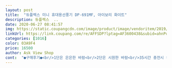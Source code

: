 ```yaml
---
layout: post 
title:  "듀플렉스 미니 휴대용선풍기 DP-691MF, 아이보리 화이트" 
description: 듀플렉스  ..
date: 2020-06-27 08:41:57 
img: https://static.coupangcdn.com/image/product/image/vendoritem/2019/01/11/3659851085/f9022e17-48f9-4c25-8388-7ff882072f88.jpg 
linkUrl: https://link.coupang.com/re/AFFSDP?lptag=AF3600438&subid=ahnPublicAsk&pageKey=88264481&itemId=272732589&vendorItemId=3659851085&traceid=V0-113-3bc3dbd834690937 
categories: [1016] 
color: 03A9F4 
price: 16500 
author: Ask View Shop 
cont:  "●구매후기●<br/>1단은 은은한 바람<br/>2단은 시원한 바람<br/>35시간 충전시 완충되고 케이블 연결상태에서<br/>3단은 완전 쎈바람<br/>kc안전인증 보호회로를 사용 한다네요<br/>가격대비 너무나 맘에 듭니다<br/>가격도 너무 저렴한데 좋은 물건이네요 만족합니다!<br/>고장안나고 오래 썼으면 좋겠어요^^!!<br/>그래도 담부턴 까먹지 말고 빼야겠어요<br/>그래서 충전중에도 깜빡임이 유지<br/>그리고  배터리 용량이 커서 오래가니까<br/>그리고 가장 맘에드는건<br/>그리고 머리카락 끼이는거 조심해야해요ㅋ머리가 길어서 딸려들어가믄 아프고 기계에서 빼내기 힘듬ㅜㅜ<br/>그리고 요 손선풍기는<br/>기존 선풍기들 보다 오래 가네요 아마도 밧데리<br/>넘 편하고 좋아요배터리가 오래간다는거<br/>다음에는 어떤 제품들이 나올지 궁금해지네요ㅎ<br/>되었나봐요<br/>듯한 느낌이 듭니다<br/>또하나반으로 쏘옥 접어서 가방에도 쏘옥 넣으니 가지고 다니도 간단해요<br/>또한 다른 상품과 비교 할수 없는<br/>또한 대용량 배터리라 그런지<br/>로켓배송으로 손선풍기 잘 받았어요<br/>만나면 좋은친구 쿠팡인거 같습니다^^<br/>많이 파셔요<br/>매력 같아요<br/>멀리까지 가네요 전에 사용했던 선풍기는<br/>물어들 보시더라구요 아주 잘 선택한거 같아요<br/>바람이 3단계라는겁니다<br/>바람이 센거에 비해서 소리가 많이 크지는 않네요 더좋은건 3단계로 놓으면 바람이<br/>받아보니 더 맘에 들더라구요<br/>배터리 보호를 위해서 그런다니 일단 안심되네요<br/>베이비 핑크도 이쁘긴하나.<br/>.<br/><br/>베이비핑크<br/>보호회로라는 말에 왠지 보호되는<br/>비상용으로 휴대해 다니는데<br/>빠른배송 또한 감사드립니다<br/>사용할때 배터리 보호를 위해 전원으로 작동하도록 설계되어 있다네요<br/>사용해보고 지인들한테 선물해 드렸는데 다들  바람이 쎄고 시원하다며 너무들 좋아 하셔요^^<br/>새거니까 일단 아껴두고 폰충전기로 충전 중입니다.<br/><br/>색상 이쁘다며 어디서 샀냐고 물어보기까지 하시더라구요ㅎ<br/>색상도 마음에 들고손에 들고 다니기에도 딱이입니다<br/>색상또한 너무나 예뻐요<br/>색상은 3가지색으로<br/>색상이 너무 이쁘네요<br/>선풍기 날개가 3개<br/>소음도 전에 사용헀던 제품들에 비해<br/>소음이라기보다 기계가 돌아가고 있다는 정도의 소리에요<br/>손선풍기인데도 바람이 시원합니다.<br/><br/>시원한 여름 잘보낼것 같습니다.<br/><br/>실용적이고 저렴한게 많아서<br/>아 그리고 기존 핸드폰 충전기로도<br/>아이보리화이트<br/>아주 딱입니다<br/>아직까지는 요선풍기에 내장된 배터리만으로도<br/>어짜피 잘때 쓸거도 아니고 밖에서 쓰면 다른 소음에 가려서 들리지도 않을거 같아요!!!<br/>얼굴에 바짝 대고 있어야 시원했는데<br/>오3단 좋은데소리가 절로 나오네요<br/>오저가인데두 있을건 다있네요<br/>올여름은 요 티파니블루 선풍기와 함께<br/>용량이 다른 제품들 보다도 많아서 그런것 같습니다<br/>이건 직접 사용해 보셔야 아실꺼 같아요<br/>이선풍기 은근 매력적이네요ㅎㅎ<br/>이선풍기는 좀 떨어져서 사용해도 시원하네요<br/>작년에 산것보다 바람도 쎄고 조용해서 좋습니다<br/>잘 배송해주신 덕분에 잘 사용하고 있습니다.<br/>^^<br/>저는 가끔 살짝 더운데 선풍기 켜기는 어중간하여 귀찮을 때면 소파에 앉아서<br/>적극추천해 봅니다^^<br/>전 갠적으로 블루계통을 좋아해서<br/>전에 사용했던 제품들은  가끔 조용한 장소나 지하철에서 사용하면 적잖은 소음때문에<br/>접어서 휴대하기도 간편하고.<br/>.<br/><br/>접이식.<br/>.<br/>세상이 점점 좋아지네요<br/>접이식이라 사용하기 편리하더라구요<br/>접이식휴대용 선풍기 사용해보니<br/>조용한 편이라 아주 좋습니다<br/>주변에서도 선풍기 색상이 이쁘다며 어디서 구매 했는지<br/>주위사람들의 시선을 한몸에 받은적이 있거든요 이제품은 좋았어요<br/>지난번에 모르고 충전을 밤새 해서 걱정 했는데<br/>짜리라 더 시원한것 같습니다<br/>충분하더라구요<br/>충전이 가능하네요물론 구매시 구성품중에 케이블선도 있는데<br/>쿠팡 로켓배송 친절하게도 현관문 앞에 놓고 사진까지 찍어서 문자로 보내셨더라구요<br/>쿠팡 자주 애용해야 겠어요<br/>쿠팡에 올려진 설명서를 쭈욱 읽어보니<br/>쿠팡택배기사님 감사합니다<br/>탁자위에서 컴퓨터 할때.<br/>책상위.<br/>책꽃이에 올려놓고 사용해도 편리합니다.<br/><br/>티파니 블루로 샀어요<br/>티파니블루.<br/>.<br/><br/>파스텔톤의 티파니블루가 이렇게 이쁜줄 몰랐네요 이름도 이쁘네요 티파니블루<br/>평소에 땀을 많이 흘리는 편이라 휴대용 보조 배터리도 늘<br/>하나 더 사서 선물 해야겠어요<br/>해마다 더워지면 살까말까 고민했는데 ㅎㅎ괜한고민 했네요<br/>화장대에 올려놓고 쓰면 편할거같아요 .<br/>요즘 더워져서 가방에도 넣어다닐겸^^<br/>후기도 좋고 요즘 화장할때 더워서ㅜㅜ 에어컨을 틀긴 그렇고해서ㅎㅎ 스탠드 처럼 쓸수있다길래 .<br/>.<br/>ㅎㅎ<br/>휴대용 선풍기는 처음 사보는데 생각보다 시원하네요<br/>휴대용선풍기로 열을 식힙니다<br/>" 
---
```

